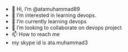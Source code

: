 - 👋 Hi, I’m @atamuhammad89
- 👀 I’m interested in learning devops. 
- 🌱 I’m currently learning devops
- 💞️ I’m looking to collaborate on devops project
- 📫 How to reach me
- my skype id is ata.muhammad3

<!---
atamuhammad89/atamuhammad89 is a ✨ special ✨ repository because its `README.md` (this file) appears on your GitHub profile.
You can click the Preview link to take a look at your changes.
--->
